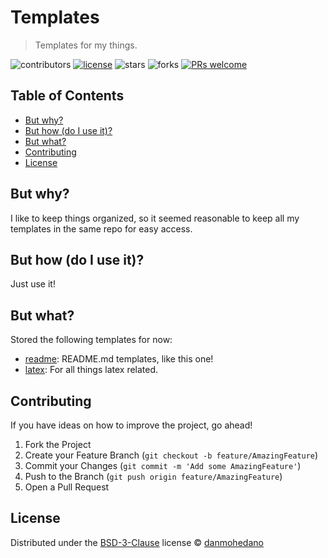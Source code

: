 # Templates

> Templates for my things.


<!-- Project Shields -->
![contributors](https://img.shields.io/github/contributors/danmohedano/templates.svg?style=flat-square) [![license](https://img.shields.io/github/license/danmohedano/templates.svg?style=flat-square)](https://github.com/danmohedano/templates/blob/master/LICENSE) ![stars](https://img.shields.io/github/stars/danmohedano/templates.svg?style=flat-square) ![forks](https://img.shields.io/github/forks/danmohedano/templates.svg?style=flat-square) [![PRs welcome](https://img.shields.io/badge/PRs-welcome!-green.svg)](https://github.com/danmohedano/templates/issues)

<!-- TOC -->
## Table of Contents

- [But why?](#-but-why)
- [But how (do I use it)?](#-but-how-do-i-use-it)
- [But what?](#-but-what)
- [Contributing](#-contributing)
- [License](#-license)

## But why?

I like to keep things organized, so it seemed reasonable to keep all my templates in the same repo for easy access.

## But how (do I use it)?

Just use it!

## But what?

Stored the following templates for now:
- [readme](https://github.com/danmohedano/templates/blob/master/readme/): README.md templates, like this one! 
- [latex](https://github.com/danmohedano/templates/blob/master/latex/): For all things latex related.

## Contributing

If you have ideas on how to improve the project, go ahead!

1. Fork the Project
2. Create your Feature Branch (`git checkout -b feature/AmazingFeature`)
3. Commit your Changes (`git commit -m 'Add some AmazingFeature'`)
4. Push to the Branch (`git push origin feature/AmazingFeature`)
5. Open a Pull Request

## License

Distributed under the [BSD-3-Clause](https://github.com/danmohedano/templates/blob/master/LICENSE) license © [danmohedano](https://github.com/danmohedano)